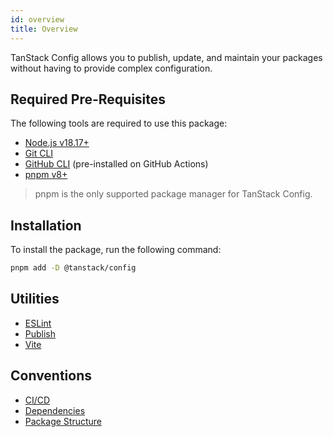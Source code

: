 ```yaml
---
id: overview
title: Overview
---
```


TanStack Config allows you to publish, update, and maintain your packages without having to provide complex configuration.

## Required Pre-Requisites

The following tools are required to use this package:

- [Node.js v18.17+](https://nodejs.org/en/download/current/)
- [Git CLI](https://git-scm.com/downloads)
- [GitHub CLI](https://cli.github.com/) (pre-installed on GitHub Actions)
- [pnpm v8+](https://pnpm.io/)

> pnpm is the only supported package manager for TanStack Config.

## Installation

To install the package, run the following command:

```bash
pnpm add -D @tanstack/config
```

## Utilities

- [ESLint](./eslint.md)
- [Publish](./publish.md)
- [Vite](./vite.md)

## Conventions

- [CI/CD](./ci-cd.md)
- [Dependencies](./dependencies.md)
- [Package Structure](./package-structure.md)
